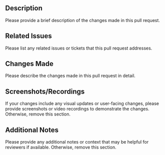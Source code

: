 ## Description

Please provide a brief description of the changes made in this pull request.

## Related Issues

Please list any related issues or tickets that this pull request addresses.

## Changes Made

Please describe the changes made in this pull request in detail.

## Screenshots/Recordings

If your changes include any visual updates or user-facing changes, please provide screenshots or video recordings to demonstrate the changes. Otherwise, remove this section.

## Additional Notes

Please provide any additional notes or context that may be helpful for reviewers if available. Otherwise, remove this section.
